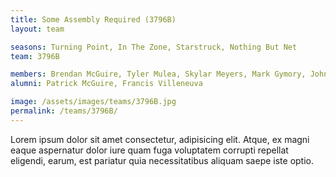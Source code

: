 ```yaml
---
title: Some Assembly Required (3796B)
layout: team

seasons: Turning Point, In The Zone, Starstruck, Nothing But Net
team: 3796B

members: Brendan McGuire, Tyler Mulea, Skylar Meyers, Mark Gymory, John Long
alumni: Patrick McGuire, Francis Villeneuva

image: /assets/images/teams/3796B.jpg
permalink: /teams/3796B/
---
```


Lorem ipsum dolor sit amet consectetur, adipisicing elit. Atque, ex magni eaque aspernatur dolor iure quam fuga voluptatem corrupti repellat eligendi, earum, est pariatur quia necessitatibus aliquam saepe iste optio.